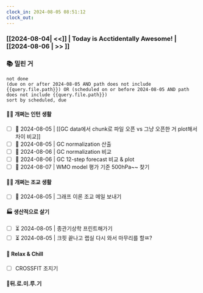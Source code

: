 ```yaml
---
clock_in: 2024-08-05 08:51:12
clock_out: 
---
```

### [[2024-08-04| <<]] | **Today is Acctidentally Awesome!** | [[2024-08-06 | >> ]]

### 📚 밀린 거
```tasks
not done 
(due on or after 2024-08-05 AND path does not include {{query.file.path}}) OR (scheduled on or before 2024-08-05 AND path does not include {{query.file.path}})
sort by scheduled, due
```

#### 🤦‍♂️ 개쩌는 인턴 생활
- [ ] 📅 2024-08-05 | [[GC data에서 chunk로 파일 오픈 vs 그냥 오픈한 거 plot해서 차이 비교]]
- [ ] 📅 2024-08-05 | GC normalization 산출
- [ ] 📅 2024-08-06 | GC normalization 비교
- [ ] 📅 2024-08-06 | GC 12-step forecast 비교 & plot
- [ ] 📅 2024-08-07 | WMO model 평가 기준 500hPa~~ 찾기 

#### 👨‍🏫 개쩌는 조교 생활
- [ ] 📅 2024-08-05 | 그래프 이론 조교 메일 보내기

#### 🏭 생산적으로 살기
- [ ] ⏳ 2024-08-05 | 종관기상학 프린트해가기
- [ ] ⏳ 2024-08-05 | 크핏 끝나고 랩실 다시 와서 마무리를 할ㅉ?

#### 🍻 Relax & Chill 
- [ ] CROSSFIT 조지기


#### 💨뒤.로.미.루.기
